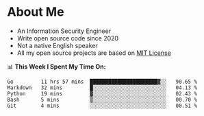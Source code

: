 # About Me

- An Information Security Engineer
- Write open source code since 2020
- Not a native English speaker
- All my open source projects are based on [MIT License](https://opensource.org/licenses/MIT)

📊 **This Week I Spent My Time On:**
<!--START_SECTION:waka-->
```text
Go         11 hrs 57 mins  ██████████████████████▓░░   90.65 % 
Markdown   32 mins         █░░░░░░░░░░░░░░░░░░░░░░░░   04.13 % 
Python     19 mins         ▓░░░░░░░░░░░░░░░░░░░░░░░░   02.43 % 
Bash       5 mins          ▒░░░░░░░░░░░░░░░░░░░░░░░░   00.70 % 
Git        4 mins          ░░░░░░░░░░░░░░░░░░░░░░░░░   00.51 % 
```
<!--END_SECTION:waka-->

